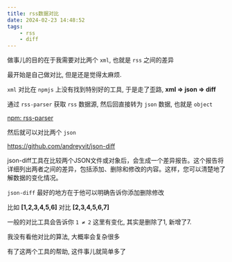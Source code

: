 ```yaml
---
title: rss数据对比
date: 2024-02-23 14:48:52
tags: 
    - rss
    - diff
---
```


做事儿的目的在于我需要对比两个 `xml`, 也就是 `rss` 之间的差异

最开始是自己做对比, 但是还是觉得太麻烦.

`xml` 对比在 `npmjs` 上没有找到特别好的工具, 于是走了歪路, **xml ⇒ json ⇒ diff**

通过 `rss-parser` 获取 `rss` 数据源, 然后回直接转为 `json` 数据, 也就是 `object`

[npm: rss-parser](https://www.npmjs.com/package/rss-parser)

然后就可以对比两个 `json`

https://github.com/andreyvit/json-diff

json-diff工具在比较两个JSON文件或对象后，会生成一个差异报告。这个报告将详细列出两者之间的差异，包括添加、删除和修改的内容。这样，您可以清楚地了解数据的变化情况。

`json-diff` 最好的地方在于他可以明确告诉你添加删除修改

比如 **[1,2,3,4,5,6]** 对比 **[2,3,4,5,6,7]**

一般的对比工具会告诉你 `1 ≠ 2` 这里有变化, 其实是删除了1, 新增了7.

我没有看他对比的算法, 大概率会复杂很多

有了这两个工具的帮助, 这件事儿就简单多了